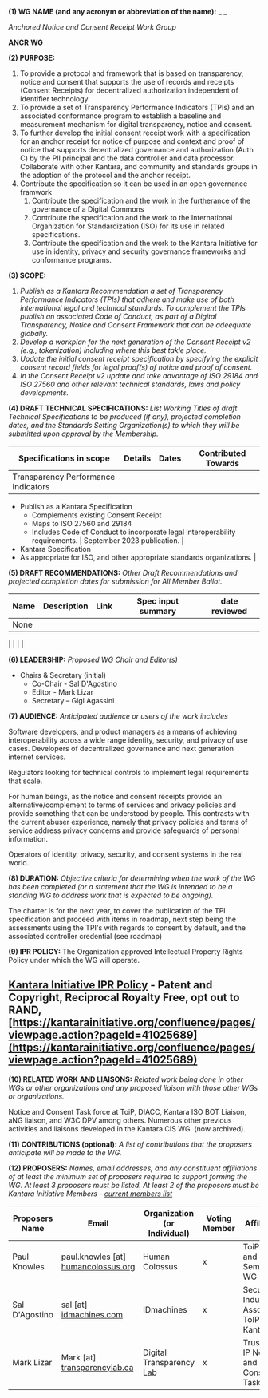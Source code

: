 **(1) WG NAME (and any acronym or abbreviation of the name):** _ _

_Anchored Notice and Consent Receipt Work Group_

**ANCR**   **WG**

**(2) PURPOSE:**

1. To provide a protocol and framework that is based on transparency, notice and consent that supports the use of records and receipts (Consent Receipts) for decentralized authorization independent of identifier technology.
2. To provide a set of Transparency Performance Indicators (TPIs) and an associated conformance program to establish a baseline and measurement mechanism for digital transparency, notice and consent.
3. To further develop the initial consent receipt work with a specification for an anchor receipt for notice of purpose and context and proof of notice that supports decentralized governance and authorization (Auth C) by the PII principal and the data controller and data processor. Collaborate with other Kantara, and community and standards groups in the adoption of the protocol and the anchor receipt.
4. Contribute the specification so it can be used in an open governance framwork
     1. Contribute the specification and the work in the furtherance of the governance of a Digital Commons
     2. Contribute the specification and the work to the International Organization for Standardization (ISO) for its use in         related specifications.
     3. Contribute the specification and the work to the Kantara Initiative for use in identity, privacy and security governance frameworks and conformance programs.

**(3) SCOPE:**

1. _Publish as a Kantara Recommendation a set of Transparency Performance Indicators (TPIs) that adhere and make use of both international legal and technical standards. To complement the TPIs publish an associated Code of Conduct, as part of a Digital Transparency, Notice and Consent Framework that can be adeequate globally._
2. _Develop a workplan for the next generation of the Consent Receipt v2 (e.g., tokenization) including where this best takle place._
  1. _Update the initial consent receipt specification by specifying the explicit consent record fields for legal proof(s) of notice and proof of consent._
  2. _In the Consent Receipt v2 update and take advantage of ISO 29184 and ISO 27560 and other relevant technical standards, laws and policy developments._

**(4) DRAFT TECHNICAL SPECIFICATIONS:** _List Working Titles of draft Technical Specifications to be produced_ _(if any), projected completion dates, and the Standards Setting Organization(s) to which they will be submitted upon approval by the Membership._

| Specifications in scope | **Details** | **Dates** | **Contributed Towards** |
| --- | --- | --- | --- |
| Transparency Performance Indicators |
- Publish as a Kantara Specification
  - Complements existing Consent Receipt
  - Maps to ISO 27560 and 29184
  - Includes Code of Conduct to incorporate legal interoperability requirements.
 | September 2023 publication. |
- Kantara Specification
- As appropriate for ISO, and other appropriate standards organizations.
 |

**(5) DRAFT RECOMMENDATIONS:** _Other Draft Recommendations and projected completion dates for_ _submission for All Member Ballot._

| **Name** | **Description** | **Link** | **Spec input summary** | **date reviewed** |
| --- | --- | --- | --- | --- |
| None |
 |
 |
 |
 |

**(6) LEADERSHIP:** _Proposed WG Chair and Editor(s)_

- Chairs & Secretary (initial)
  - Co-Chair - Sal D'Agostino
  - Editor - Mark Lizar
  - Secretary – Gigi Agassini

**(7) AUDIENCE:** _Anticipated audience or users of the work includes_

Software developers, and product managers as a means of achieving interoperability across a wide range identity, security, and privacy of use cases. Developers of decentralized governance and next generation internet services.

Regulators looking for technical controls to implement legal requirements that scale.

For human beings, as the notice and consent receipts provide an alternative/complement to terms of services and privacy policies and provide something that can be understood by people. This contrasts with the current abuser experience, namely that privacy policies and terms of service address privacy concerns and provide safeguards of personal information.

Operators of identity, privacy, security, and consent systems in the real world.

**(8) DURATION:** _Objective criteria for determining when the work of the WG has been completed (or a statement that the WG is intended to be a standing WG to address work that is expected to be ongoing)._

The charter is for the next year, to cover the publication of the TPI specification and proceed with items in roadmap, next step being the assessments using the TPI's with regards to consent by default, and the associated controller credential (see roadmap)

**(9) IPR POLICY:** The Organization approved Intellectual Property Rights Policy under which the WG will operate.

[Kantara Initiative IPR Policy](https://kantarainitiative.org/wp-content/uploads/2014/08/KantaraInitiativeIPRPolicies_V2.0.pdf) - Patent and Copyright, Reciprocal Royalty Free, opt out to RAND,
[https://kantarainitiative.org/confluence/pages/viewpage.action?pageId=41025689](https://kantarainitiative.org/confluence/pages/viewpage.action?pageId=41025689)
-------------
**(10) RELATED WORK AND LIAISONS:** _Related work being done in other WGs or other organizations and any proposed liaison with those other WGs or organizations._

Notice and Consent Task force at ToiP, DIACC, Kantara ISO BOT Liaison, aNG liaison, and W3C DPV among others. Numerous other previous activities and liaisons developed in the Kantara CIS WG. (now archived).

**(11) CONTRIBUTIONS (optional):** _A list of contributions that the proposers anticipate will be made to the WG._

**(12) PROPOSERS:** _Names, email addresses, and any constituent affiliations of at least the minimum set of proposers required to support forming the WG. At least 3 proposers must be listed. At least 2 of the proposers must be Kantara Initiative Members -_ [_current members list_](https://kantarainitiative.org/members/)

| **Proposers Name** | **Email** | **Organization (or Individual)** | **Voting Member** | **Affiliations** |
| --- | --- | --- | --- | --- |
| Paul Knowles | paul.knowles [at] [humancolossus.org](http://humancolossus.org/) | Human Colossus | x | ToiP-Inputs and Semantics WG |
| Sal D'Agostino | sal [at] [idmachines.com](http://idmachines.com/) | IDmachines | x | Security Industry Association, ToIP, IEEE, Kantara |
| Mark Lizar | Mark [at] [transparencylab.ca](http://openconsent.com/) | Digital Transparency Lab | x | Trust Over IP Notice and Consent Task Force |
